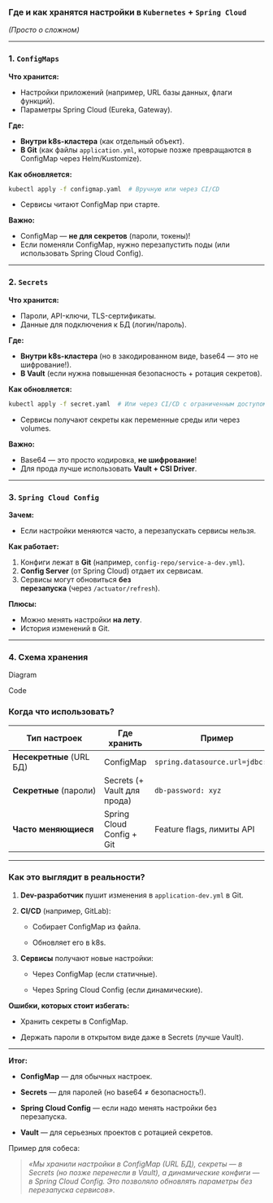 ### **Где и как хранятся настройки в `Kubernetes` + `Spring Cloud`**
_(Просто о сложном)_

---
### **1. `ConfigMaps`**
**Что хранится:**
- Настройки приложений (например, URL базы данных, флаги функций).    
- Параметры Spring Cloud (Eureka, Gateway).    

**Где:**
- **Внутри k8s-кластера** (как отдельный объект).    
- **В Git** (как файлы `application.yml`, которые позже превращаются в ConfigMap через Helm/Kustomize).    

**Как обновляется:**
```bash
kubectl apply -f configmap.yaml  # Вручную или через CI/CD
```
- Сервисы читают ConfigMap при старте.

**Важно:**
- ConfigMap — **не для секретов** (пароли, токены)!    
- Если поменяли ConfigMap, нужно перезапустить поды (или использовать Spring Cloud Config).    

---
### **2. `Secrets`**

**Что хранится:**
- Пароли, API-ключи, TLS-сертификаты.    
- Данные для подключения к БД (логин/пароль).    

**Где:**
- **Внутри k8s-кластера** (но в закодированном виде, base64 — это не шифрование!).    
- **В Vault** (если нужна повышенная безопасность + ротация секретов).    

**Как обновляется:**
```bash
kubectl apply -f secret.yaml  # Или через CI/CD с ограниченным доступом
```
- Сервисы получают секреты как переменные среды или через volumes.    

**Важно:**
- Base64 — это просто кодировка, **не шифрование**!    
- Для прода лучше использовать **Vault + CSI Driver**.    

---
### **3. `Spring Cloud Config`**

**Зачем:**
- Если настройки меняются часто, а перезапускать сервисы нельзя.    

**Как работает:**
1. Конфиги лежат в **Git** (например, `config-repo/service-a-dev.yml`).    
2. **Config Server** (от Spring Cloud) отдает их сервисам.    
3. Сервисы могут обновиться **без перезапуска** (через `/actuator/refresh`).    

**Плюсы:**
- Можно менять настройки **на лету**.    
- История изменений в Git.    

---
### **4. Схема хранения**

Diagram

Code

### **Когда что использовать?**

|**Тип настроек**|**Где хранить**|**Пример**|
|---|---|---|
|**Несекретные** (URL БД)|ConfigMap|`spring.datasource.url=jdbc:...`|
|**Секретные** (пароли)|Secrets (+ Vault для прода)|`db-password: xyz`|
|**Часто меняющиеся**|Spring Cloud Config + Git|Feature flags, лимиты API|

---

### **Как это выглядит в реальности?**

1. **Dev-разработчик** пушит изменения в `application-dev.yml` в Git.
    
2. **CI/CD** (например, GitLab):
    
    - Собирает ConfigMap из файла.
        
    - Обновляет его в k8s.
        
3. **Сервисы** получают новые настройки:
    
    - Через ConfigMap (если статичные).
        
    - Через Spring Cloud Config (если динамические).
        

**Ошибки, которых стоит избегать:**

- Хранить секреты в ConfigMap.
    
- Держать пароли в открытом виде даже в Secrets (лучше Vault).
    

---

**Итог:**

- **ConfigMap** — для обычных настроек.
    
- **Secrets** — для паролей (но base64 ≠ безопасность!).
    
- **Spring Cloud Config** — если надо менять настройки без перезапуска.
    
- **Vault** — для серьезных проектов с ротацией секретов.
    

Пример для собеса:

> _«Мы хранили настройки в ConfigMap (URL БД), секреты — в Secrets (но позже перенесли в Vault), а динамические конфиги — в Spring Cloud Config. Это позволяло обновлять параметры без перезапуска сервисов»_.